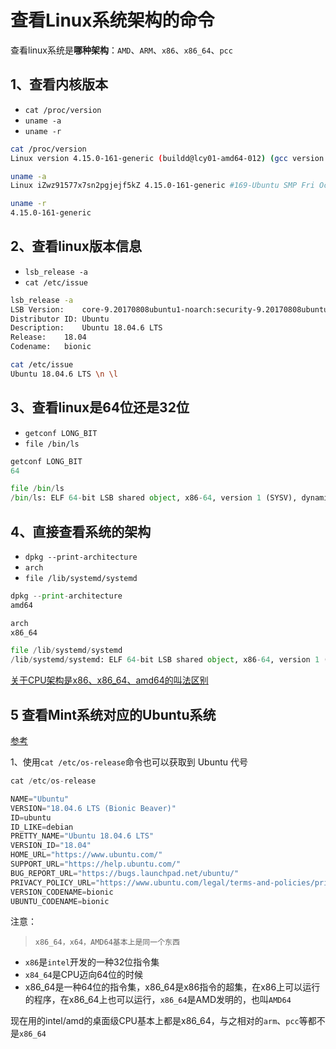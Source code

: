 # 查看Linux系统架构的命令

查看linux系统是**哪种架构**：`AMD`、`ARM`、`x86`、`x86_64`、`pcc`

## 1、查看内核版本

-   `cat /proc/version`
-   `uname -a`
-   `uname -r`

```bash
cat /proc/version
Linux version 4.15.0-161-generic (buildd@lcy01-amd64-012) (gcc version 7.5.0 (Ubuntu 7.5.0-3ubuntu1~18.04)) #169-Ubuntu SMP Fri Oct 15 13:41:54 UTC 2021

uname -a
Linux iZwz91577x7sn2pgjejf5kZ 4.15.0-161-generic #169-Ubuntu SMP Fri Oct 15 13:41:54 UTC 2021 x86_64 x86_64 x86_64 GNU/Linux

uname -r
4.15.0-161-generic
```

## 2、查看linux版本信息

-   `lsb_release -a`
-   `cat /etc/issue`

```bash
lsb_release -a
LSB Version:	core-9.20170808ubuntu1-noarch:security-9.20170808ubuntu1-noarch
Distributor ID:	Ubuntu
Description:	Ubuntu 18.04.6 LTS
Release:	18.04
Codename:	bionic

cat /etc/issue
Ubuntu 18.04.6 LTS \n \l
```

## 3、查看linux是64位还是32位

-   `getconf LONG_BIT`
-   `file /bin/ls`

```python
getconf LONG_BIT
64

file /bin/ls
/bin/ls: ELF 64-bit LSB shared object, x86-64, version 1 (SYSV), dynamically linked, interpreter /lib64/ld-linux-x86-64.so.2, for GNU/Linux 3.2.0, BuildID[sha1]=9567f9a28e66f4d7ec4baf31cfbf68d0410f0ae6, stripped
```

## 4、直接查看系统的架构

-   `dpkg --print-architecture`
-   `arch`
-   `file /lib/systemd/systemd`

```python
dpkg --print-architecture
amd64

arch
x86_64

file /lib/systemd/systemd
/lib/systemd/systemd: ELF 64-bit LSB shared object, x86-64, version 1 (SYSV), dynamically linked, interpreter /lib64/ld-linux-x86-64.so.2, for GNU/Linux 3.2.0, BuildID[sha1]=230acb059171dc7c19b9318d5ef5feb2c6f4e568, stripped
```

[关于CPU架构是x86、x86_64、amd64的叫法区别](https://blog.csdn.net/wf19930209/article/details/79536506)

## 5 查看Mint系统对应的Ubuntu系统

[参考](https://zhuanlan.zhihu.com/p/83166352)

1、使用`cat /etc/os-release`命令也可以获取到 Ubuntu 代号

```python
cat /etc/os-release

NAME="Ubuntu"
VERSION="18.04.6 LTS (Bionic Beaver)"
ID=ubuntu
ID_LIKE=debian
PRETTY_NAME="Ubuntu 18.04.6 LTS"
VERSION_ID="18.04"
HOME_URL="https://www.ubuntu.com/"
SUPPORT_URL="https://help.ubuntu.com/"
BUG_REPORT_URL="https://bugs.launchpad.net/ubuntu/"
PRIVACY_POLICY_URL="https://www.ubuntu.com/legal/terms-and-policies/privacy-policy"
VERSION_CODENAME=bionic
UBUNTU_CODENAME=bionic
```

注意：

>   ```
>   x86_64，x64，AMD64基本上是同一个东西
>   ```

-   `x86`是`intel`开发的一种32位指令集
-   `x84_64`是CPU迈向64位的时候
-   x86_64是一种64位的指令集，x86_64是x86指令的超集，在x86上可以运行的程序，在x86_64上也可以运行，`x86_64`是AMD发明的，也叫`AMD64`

现在用的intel/amd的桌面级CPU基本上都是x86_64，与之相对的`arm`、`pcc`等都不是`x86_64`

